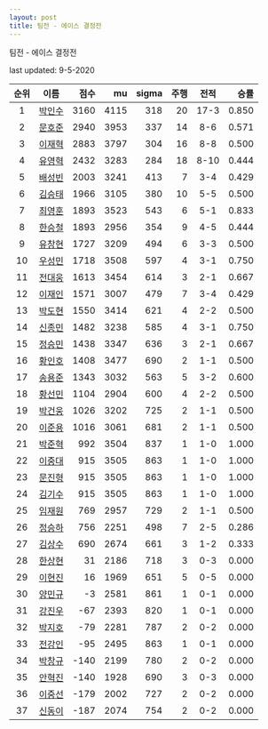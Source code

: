 ```yaml
---
layout: post
title: 팀전 - 에이스 결정전
---
```



팀전 - 에이스 결정전


last updated: 9-5-2020

| 순위 | 이름 | 점수 | mu | sigma | 주행 | 전적 | 승률 |
|:---:|:---:|---:|---:|---:|---:|:---:|---:|
| 1 | [박인수](../bakinsu) | 3160 | 4115 | 318 | 20 | 17-3 | 0.850 |
| 2 | [문호준](../munhojun) | 2940 | 3953 | 337 | 14 | 8-6 | 0.571 |
| 3 | [이재혁](../ijaehyeok) | 2883 | 3797 | 304 | 16 | 8-8 | 0.500 |
| 4 | [유영혁](../yuyeonghyeok) | 2432 | 3283 | 284 | 18 | 8-10 | 0.444 |
| 5 | [배성빈](../baeseongbin) | 2003 | 3241 | 413 | 7 | 3-4 | 0.429 |
| 6 | [김승태](../gimseungtae) | 1966 | 3105 | 380 | 10 | 5-5 | 0.500 |
| 7 | [최영훈](../choiyeonghun) | 1893 | 3523 | 543 | 6 | 5-1 | 0.833 |
| 8 | [한승철](../hanseungcheol) | 1893 | 2956 | 354 | 9 | 4-5 | 0.444 |
| 9 | [유창현](../yuchanghyeon) | 1727 | 3209 | 494 | 6 | 3-3 | 0.500 |
| 10 | [우성민](../useongmin) | 1718 | 3508 | 597 | 4 | 3-1 | 0.750 |
| 11 | [전대웅](../jeondaewoong) | 1613 | 3454 | 614 | 3 | 2-1 | 0.667 |
| 12 | [이재인](../ijaein) | 1571 | 3007 | 479 | 7 | 3-4 | 0.429 |
| 13 | [박도현](../bakdohyeon) | 1550 | 3414 | 621 | 4 | 2-2 | 0.500 |
| 14 | [신종민](../shinjongmin) | 1482 | 3238 | 585 | 4 | 3-1 | 0.750 |
| 15 | [정승민](../jeongseungmin) | 1438 | 3347 | 636 | 3 | 2-1 | 0.667 |
| 16 | [황인호](../hwanginho) | 1408 | 3477 | 690 | 2 | 1-1 | 0.500 |
| 17 | [송용준](../songyongjun) | 1343 | 3032 | 563 | 5 | 3-2 | 0.600 |
| 18 | [황선민](../hwangseongmin) | 1104 | 2904 | 600 | 4 | 2-2 | 0.500 |
| 19 | [박건웅](../bakgeonung) | 1026 | 3202 | 725 | 2 | 1-1 | 0.500 |
| 20 | [이준용](../ijunyong) | 1016 | 3061 | 681 | 2 | 1-1 | 0.500 |
| 21 | [박준혁](../bakjunhyeok) | 992 | 3504 | 837 | 1 | 1-0 | 1.000 |
| 22 | [이중대](../ijungdae) | 915 | 3505 | 863 | 1 | 1-0 | 1.000 |
| 23 | [문진형](../munjinhyeong) | 915 | 3505 | 863 | 1 | 1-0 | 1.000 |
| 24 | [김기수](../gimgisu) | 915 | 3505 | 863 | 1 | 1-0 | 1.000 |
| 25 | [임재원](../imjaewon) | 769 | 2957 | 729 | 2 | 1-1 | 0.500 |
| 26 | [정승하](../jeongseungha) | 756 | 2251 | 498 | 7 | 2-5 | 0.286 |
| 27 | [김상수](../gimsangsu) | 690 | 2674 | 661 | 3 | 1-2 | 0.333 |
| 28 | [한상현](../hansanghyeon) | 31 | 2186 | 718 | 3 | 0-3 | 0.000 |
| 29 | [이현진](../ihyeonjin) | 16 | 1969 | 651 | 5 | 0-5 | 0.000 |
| 30 | [양민규](../yangmingyu) | -3 | 2581 | 861 | 1 | 0-1 | 0.000 |
| 31 | [강진우](../gangjinwu) | -67 | 2393 | 820 | 1 | 0-1 | 0.000 |
| 32 | [박지호](../bakjiho) | -79 | 2281 | 787 | 2 | 0-2 | 0.000 |
| 33 | [전강인](../jeongangin) | -95 | 2495 | 863 | 1 | 0-1 | 0.000 |
| 34 | [박창규](../bakchanggyu) | -140 | 2199 | 780 | 2 | 0-2 | 0.000 |
| 35 | [안혁진](../anhyeokjin) | -140 | 1928 | 690 | 3 | 0-3 | 0.000 |
| 36 | [이중선](../ijungseon) | -179 | 2002 | 727 | 2 | 0-2 | 0.000 |
| 37 | [신동이](../shindongi) | -187 | 2074 | 754 | 2 | 0-2 | 0.000 |
